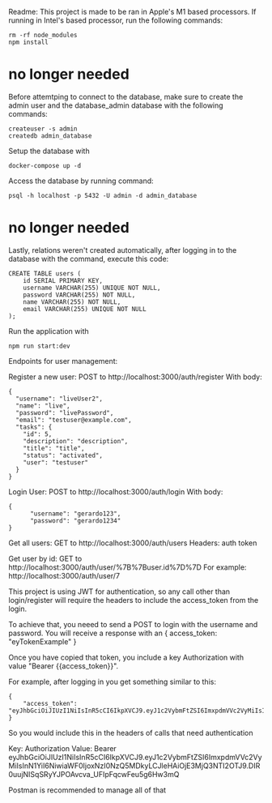 Readme:
This project is made to be ran in Apple's M1 based processors. If running in Intel's based processor, run the following commands:
```
rm -rf node_modules
npm install
```

# no longer needed
Before attemtping to connect to the database, make sure to create the admin user and the database_admin database with the following commands:
```
createuser -s admin
createdb admin_database
```


Setup the database with 
```
docker-compose up -d
```

Access the database by running command:
```
psql -h localhost -p 5432 -U admin -d admin_database
```

# no longer needed
Lastly, relations weren't created automatically, after logging in to the database with the command, execute this code:
```
CREATE TABLE users (
    id SERIAL PRIMARY KEY,
    username VARCHAR(255) UNIQUE NOT NULL,
    password VARCHAR(255) NOT NULL,
    name VARCHAR(255) NOT NULL,
    email VARCHAR(255) UNIQUE NOT NULL
);
```

Run the application with 
```
npm run start:dev
```

Endpoints for user management:

Register a new user:
POST to http://localhost:3000/auth/register
With body:
```
{
  "username": "liveUser2",
  "name": "live",
  "password": "livePassword",
  "email": "testuser@example.com",
  "tasks": {
    "id": 5,
    "description": "description",
    "title": "title",
    "status": "activated",
    "user": "testuser"
  }
}
```

Login User:
POST to http://localhost:3000/auth/login
With body:
```
{
      "username": "gerardo123",
      "password": "gerardo1234"
}
```

Get all users:
GET to http://localhost:3000/auth/users
Headers: auth token

Get user by id:
GET to http://localhost:3000/auth/user/%7B%7Buser.id%7D%7D
For example: http://localhost:3000/auth/user/7

This project is using JWT for authentication, so any call other than login/register will require the headers to include the access_token from the login.

To achieve that, you neeed to send a POST to login with the username and password. You will receive a response with an { access_token: "eyTokenExample" }

Once you have copied that token, you include a key Authorization with value "Bearer {{access_token}}".

For example, after logging in you get something similar to this:
```
{
    "access_token": "eyJhbGciOiJIUzI1NiIsInR5cCI6IkpXVCJ9.eyJ1c2VybmFtZSI6ImxpdmVVc2VyMiIsInN1YiI6NiwiaWF0IjoxNzI0NzQ5MDkyLCJleHAiOjE3MjQ3NTI2OTJ9.DIR0uujNISqSRyYJPOAvcva_UFIpFqcwFeu5g6Hw3mQ"
}
```

So you would include this in the headers of calls that need authentication

Key: Authorization
Value: Bearer eyJhbGciOiJIUzI1NiIsInR5cCI6IkpXVCJ9.eyJ1c2VybmFtZSI6ImxpdmVVc2VyMiIsInN1YiI6NiwiaWF0IjoxNzI0NzQ5MDkyLCJleHAiOjE3MjQ3NTI2OTJ9.DIR0uujNISqSRyYJPOAvcva_UFIpFqcwFeu5g6Hw3mQ


Postman is recommended to manage all of that 
